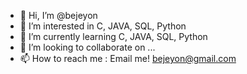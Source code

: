 - 👋 Hi, I’m @bejeyon
- 👀 I’m interested in C, JAVA, SQL, Python 
- 🌱 I’m currently learning C, JAVA, SQL, Python
- 💞️ I’m looking to collaborate on ...
- 📫 How to reach me : Email me! bejeyon@gmail.com 

<!---
bejeyon/bejeyon is a ✨ special ✨ repository because its `README.md` (this file) appears on your GitHub profile.
You can click the Preview link to take a look at your changes.
--->
